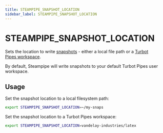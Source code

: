 ```yaml
---
title: STEAMPIPE_SNAPSHOT_LOCATION
sidebar_label: STEAMPIPE_SNAPSHOT_LOCATION
---
```



# STEAMPIPE_SNAPSHOT_LOCATION

Sets the location to write [snapshots](/docs/query/snapshots) - either a local file path or a [Turbot Pipes workspace](https://turbot.com/pipes/docs/workspaces).

By default, Steampipe will write snapshots to your default Turbot Pipes user workspace.

## Usage 
Set the snapshot location to a local filesystem path:

```bash
export STEAMPIPE_SNAPSHOT_LOCATION=~/my-snaps
```


Set the snapshot location to a Turbot Pipes workspace:

```bash
export STEAMPIPE_SNAPSHOT_LOCATION=vandelay-industries/latex 
```